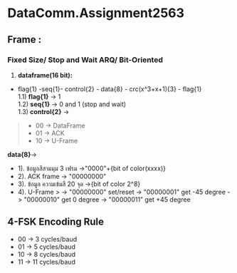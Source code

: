 # DataComm.Assignment2563
## Frame :
### Fixed Size/ Stop and Wait ARQ/ Bit-Oriented<br />
1. **dataframe(16 bit):**<br />
-  flag{1} -seq{1}- control{2}  - data{8} - crc(x^3+x+1){3}  - flag{1}<br />
1.1) **flag{1}** -> 1<br />
1.2) **seq{1}** -> 0 and 1 (stop and wait)<br />
1.3) **control{2}** ->
  >- 00 -> DataFrame<br />
  > - 01 ->  ACK<br />
  > - 10 ->  U-Frame<br />

**data{8}**-><br />
  - 1). ข้อมูลสีสามมุม 3 เฟรม
          ->"0000"+{bit of color(xxxx)}
   - 2). ACK frame -> "00000000"
  -  3). ข้อมูล ความเข้มสี 20 จุด
          ->{bit of color 2^8}
 -  4). U-Frame
        >  -> "00000000" set/reset
          -> "00000001" get -45 degree
          -> "00000010" get 0 degree
          -> "00000011" get +45 degree
## 4-FSK Encoding Rule
- 00 -> 3 cycles/baud
- 01 -> 5 cycles/baud
- 10 -> 8 cycles/baud
- 11 -> 11 cycles/baud
